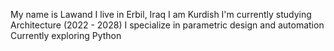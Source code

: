My name is Lawand
I live in Erbil, Iraq
I am Kurdish
I'm currently studying Architecture (2022 - 2028)
I specialize in parametric design and automation
Currently exploring Python
